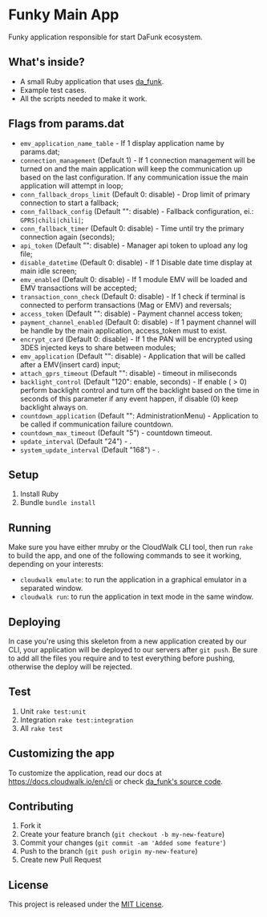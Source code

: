 # Funky Main App

Funky application responsible for start DaFunk ecosystem.

## What's inside?

- A small Ruby application that uses [da_funk](https://github.com/cloudwalkio/da_funk).
- Example test cases.
- All the scripts needed to make it work.

## Flags from params.dat

- `emv_application_name_table` - If 1 display application name by params.dat;
- `connection_management` (Default 1) - If 1 connection management will be turned on and the main application will keep the communication up based on the last configuration. If any communication issue the main application will attempt in loop;
- `conn_fallback_drops_limit` (Default 0: disable) - Drop limit of primary connection to start a fallback;
- `conn_fallback_config` (Default "": disable) - Fallback configuration, ei.: `GPRS|chili|chili|`;
- `conn_fallback_timer` (Default 0: disable) - Time until try the primary connection again (seconds);
- `api_token` (Default "": disable) - Manager api token to upload any log file;
- `disable_datetime` (Default 0: disable) - If 1 Disable date time display at main idle screen;
- `emv_enabled` (Default 0: disable) - If 1 module EMV will be loaded and EMV transactions will be accepted;
- `transaction_conn_check` (Default 0: disable) - If 1 check if terminal is connected to perform transactions (Mag or EMV) and reversals;
- `access_token` (Default "": disable) - Payment channel access token;
- `payment_channel_enabled` (Default 0: disable) - If 1 payment channel will be handle by the main application, access_token must to exist.
- `encrypt_card` (Default 0: disable) - If 1 the PAN will be encrypted using 3DES injected keys to share between modules;
- `emv_application` (Default "": disable) - Application that will be called after a EMV(insert card) input;
- `attach_gprs_timeout` (Default "": disable) - timeout in miliseconds
- `backlight_control` (Default "120": enable, seconds) - If enable ( > 0) perform backlight control and turn off the backlight based on the time in seconds of this parameter if any event happen, if disable (0) keep backlight always on.
- `countdown_application` (Default "": AdministrationMenu) - Application to be called if communication failure countdown.
- `countdown_max_timeout` (Default "5") - countdown timeout.
- `update_interval` (Default "24") - .
- `system_update_interval` (Default "168") - .

## Setup

1. Install Ruby
2. Bundle `bundle install`

## Running

Make sure you have either mruby or the CloudWalk CLI tool, then run `rake` to build the app, and one of the following commands to see it working, depending on your interests:

- `cloudwalk emulate`: to run the application in a graphical emulator in a separated window.
- `cloudwalk run`: to run the application in text mode in the same window.

## Deploying

In case you're using this skeleton from a new application created by our CLI, your application will be deployed to our servers after `git push`. Be sure to add all the files you require and to test everything before pushing, otherwise the deploy will be rejected.

## Test

1. Unit `rake test:unit`
2. Integration `rake test:integration`
3. All `rake test`

## Customizing the app

To customize the application, read our docs at <https://docs.cloudwalk.io/en/cli> or check [da_funk's source code](https://github.com/cloudwalkio/da_funk).

## Contributing

1. Fork it
2. Create your feature branch (`git checkout -b my-new-feature`)
3. Commit your changes (`git commit -am 'Added some feature'`)
4. Push to the branch (`git push origin my-new-feature`)
5. Create new Pull Request

## License

This project is released under the [MIT License](https://opensource.org/licenses/MIT).
